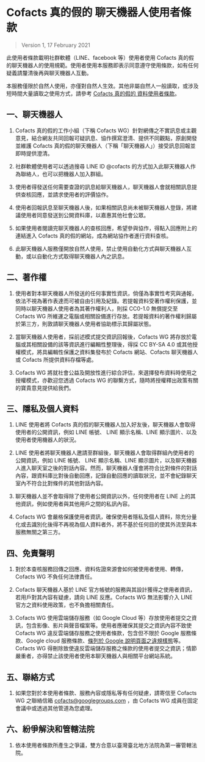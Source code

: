 # Cofacts 真的假的 聊天機器人使用者條款

> Version 1, 17 February 2021

此使用者條款載明社群軟體（LINE、facebook 等）使用者使用 Cofacts 真的假的聊天機器人的使用規範。使用者使用本服務即表示同意遵守使用條款，如有任何疑義請釐清後再與聊天機器人互動。

本服務僅限於自然人使用，亦僅對自然人生效。其他非屬自然人一般讀取，或涉及短時間大量讀取之使用方式，請參考 [Cofacts 真的假的 資料使用者條款](https://github.com/cofacts/rumors-api/blob/master/LEGAL.md)。

## 一、聊天機器人

1. Cofacts 真的假的工作小組（下稱  Cofacts WG）針對網傳之不實訊息或主觀意見，結合網友共同回報可疑訊息、協作撰寫澄清、提供不同觀點，原創開發並維護 Cofacts 真的假的聊天機器人（下稱「聊天機器人」）接受訊息回報並即時提供澄清。

2. 社群軟體使用者可以透過搜尋 LINE ID @cofacts 的方式加入此聊天機器人作為聯絡人，也可以把機器人加入群組。

3. 使用者得發送任何需要查證的訊息給聊天機器人，聊天機器人會就相關訊息提供查核回應，並請求使用者的評價協作。

4. 使用者回報訊息至聊天機器人後，如果相關訊息尚未被聊天機器人登錄，將建議使用者同意發送到公開資料庫，以嘉惠其他社會公眾。

5. 如果使用者閱讀完聊天機器人的查核回應，希望參與協作，得點入回應附上的連結進入 Cofacts 真的假的網站，成為網站協作者進行資料查核。

6. 此聊天機器人服務僅開放自然人使用，禁止使用自動化方式與聊天機器人互動，或以自動化方式取得聊天機器人內之訊息。

## 二、著作權

1. 使用者對本聊天機器人所發送的任何事實性資訊，倘僅為事實性考究與通報，依法不視為著作表達而可被自由引用及紀錄。若提報資料受著作權利保護，並同時以聊天機器人使用者為其著作權利人，則採 CC0-1.0 無償提交至 Cofacts WG 所維運之電腦或相關設備進行存放。若提報資料的著作權利歸屬於第三方，則敦請聊天機器人使用者協助標示其歸屬狀態。

2. 當聊天機器人使用者，採前述模式提交資訊回報後，Cofacts WG 將存放於電腦或其相關設備的該等資訊進行編輯性整理後，得採 CC BY-SA 4.0 或其他授權模式，將具編輯性保護之資料集發布於 Cofacts 網站、Cofacts 聊天機器人或 Cofacts 所提供資料存檔等處。

3. Cofacts WG 將就社會公益及開放性進行綜合評估，來選擇發布資料時使用之授權模式，亦歡迎您透過 Cofacts WG 的聯繫方式，隨時將授權釋出政策有關的寶貴意見提供給我們。

## 三、隱私及個人資料

1. LINE 使用者將 Cofacts 真的假的聊天機器人加入好友後，聊天機器人會取得使用者的公開資訊，例如 LINE 帳號、 LINE 顯示名稱、LINE 顯示圖片、以及使用者使用機器人的狀況。

2. LINE 使用者將聊天機器人邀請至群組後，聊天機器人會取得群組內使用者的公開資訊，例如 LINE 帳號、 LINE 顯示名稱、LINE 顯示圖片，以及聊天機器人進入聊天室之後的對話內容。然而，聊天機器人僅會將符合比對條件的對話內容，跟資料庫比對後自動回應，記錄自動回應的讀取狀況，並不會紀錄聊天室內不符合比對條件的其他對話內容。

3. 聊天機器人並不會取得除了使用者公開資訊以外，任何使用者在 LINE 上的其他資訊，例如使用者與其他用戶之間的私訊內容。

4. Cofacts WG 會嚴格保護使用者資訊，確保使用者隱私及個人資料，除充分量化或去識別化後得不再視為個人資料者外，將不基於任何目的使其外流至與本服務無關之第三方。

## 四、免責聲明

1. 對於本查核服務回傳之回應、資料佐證來源會如何被使用者使用、轉傳，Cofacts WG 不負任何法律責任。

2. Cofacts 聊天機器人基於 LINE 官方帳號的服務與其設計獲得之使用者資訊，若用戶對其內容有疑慮，請向 LINE 反應。Cofacts WG 無法影響介入 LINE 官方之資料使用政策，也不負擔相關責任。

3. Cofacts WG 使用雲端儲存服務（如 Google Cloud 等）存放使用者提交之資訊，包含影像、影片與聲音檔案等。使用者應確保其提交之資訊內容不致使 Cofacts WG 違反雲端儲存服務之使用者條款，包含但不限於 Google 服務條款、Google cloud 服務條款、[條列於 Google 說明頁面之違規樣態](https://support.google.com/accounts/answer/40695)等。Cofacts WG 得刪除致使違反雲端儲存服務之條款的使用者提交之資訊；情節嚴重者，亦得禁止該使用者使用本聊天機器人與相關平台網站系統。

## 五、聯絡方式

1. 如果您對於本使用者條款、服務內容或隱私等有任何疑慮，請寄信至 Cofacts WG 之聯絡信箱 cofacts@googlegroups.com ，由 Cofacts WG 成員在固定會議中或透過其他管道為您處理。

## 六、紛爭解決和管轄法院

1. 依本使用者條款所產生之爭議，雙方合意以臺灣臺北地方法院為第一審管轄法院。
